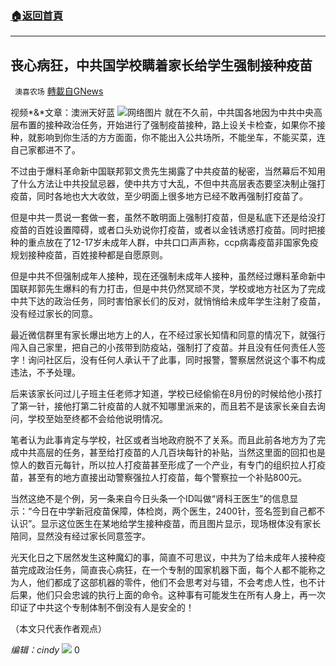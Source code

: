 ###  [:house:返回首頁](https://github.com/ourhimalayas/txt)
---


## 丧心病狂，中共国学校瞒着家长给学生强制接种疫苗
` 澳喜农场` [轉載自GNews](https://gnews.org/zh-hans/1521628/)

视频*&*文章：澳洲天好蓝
![](https://assets.gnews.org/wp-content/uploads/2021/09/0C2942E8-9956-421F-B06D-9085E8D6A62D-edited.png)网络图片
就在不久前，中共国各地因为中共中央高层布置的接种政治任务，开始进行了强制疫苗接种，路上设关卡检查，如果你不接种，就影响到你生活的方方面面，你不能出入公共场所，不能坐车，不能买菜，连自己家都进不了。

不过由于爆料革命新中国联邦郭文贵先生揭露了中共疫苗的秘密，当然幕后不知用了什么方法让中共投鼠忌器，使中共方寸大乱，不但中共高层表态要坚决制止强打疫苗，同时各地也大大收敛，至少明面上很多地方已经不敢再强制打疫苗了。

但是中共一贯说一套做一套，虽然不敢明面上强制打疫苗，但是私底下还是给没打疫苗的百姓设置障碍，或者口头劝说你打疫苗，或者以金钱诱惑打疫苗。同时把接种的重点放在了12-17岁未成年人群，中共口口声声称，ccp病毒疫苗非国家免疫规划接种疫苗，百姓接种都是自愿原则。

但是中共不但强制成年人接种，现在还强制未成年人接种，虽然经过爆料革命新中国联邦郭先生爆料的有力打击，但是中共仍然冥顽不灵，学校或地方社区为了完成中共下达的政治任务，同时害怕家长们的反对，就悄悄给未成年学生注射了疫苗，没有经过家长的同意。

最近微信群里有家长爆出地方上的人，在不经过家长知情和同意的情况下，就强行闯入自己家里，把自己的小孩带到防疫站，强制打了疫苗。并且没有任何责任人签字！询问社区后，没有任何人承认干了此事，同时报警，警察居然说这个事不构成违法，不予处理。

后来该家长问过儿子班主任老师才知道，学校已经偷偷在8月份的时候给他小孩打了第一针，接他打第二针疫苗的人就不知哪里派来的，而且若不是该家长亲自去询问，学校至始至终都不会给他说明情况。

笔者认为此事肯定与学校，社区或者当地政府脱不了关系。而且此前各地方为了完成中共高层的任务，甚至给打疫苗的人几百块每针的补贴，当然这里面的回扣也是惊人的数百元每针，所以拉人打疫苗甚至形成了一个产业，有专门的组织拉人打疫苗，甚至有的地方直接出动警察强拉人打疫苗，每个警察拉一个补贴800元。

当然这绝不是个例，另一条来自今日头条一个ID叫做“肾科王医生”的信息显示：“今日在中学新冠疫苗保障，体检岗，两个医生，2400针，签名签到自己都不认识”。显示这位医生在某地给学生接种疫苗，而且图片显示，现场根体没有家长陪同，显然没有经过家长同意签字。

光天化日之下居然发生这种魔幻的事，简直不可思议，中共为了给未成年人接种疫苗完成政治任务，简直丧心病狂，在一个专制的国家机器下面，每个人都不能称之为人，他们都成了这部机器的零件，他们不会思考对与错，不会考虑人性，也不计后果，他们只会忠诚的执行上面的命令。这种事有可能发生在所有人身上，再一次印证了中共这个专制体制不倒没有人是安全的！

（本文只代表作者观点）

*编辑：cindy*
![](https://assets.gnews.org/wp-content/uploads/2021/09/澳喜图标2-1.jpg)
0
